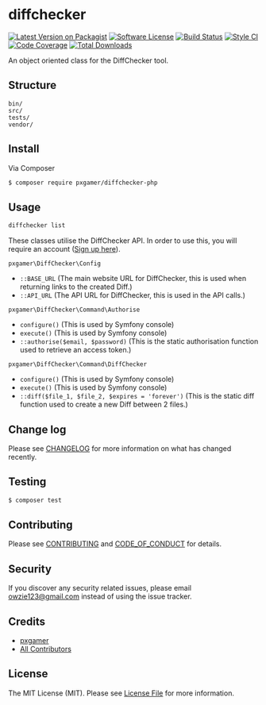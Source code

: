 # diffchecker

[![Latest Version on Packagist][ico-version]][link-packagist]
[![Software License][ico-license]](LICENSE.md)
[![Build Status][ico-travis]][link-travis]
[![Style CI][ico-styleci]][link-styleci]
[![Code Coverage][ico-code-quality]][link-code-quality]
[![Total Downloads][ico-downloads]][link-downloads]

An object oriented class for the DiffChecker tool.

## Structure

```
bin/
src/
tests/
vendor/
```

## Install

Via Composer

``` bash
$ composer require pxgamer/diffchecker-php
```

## Usage

```bash
diffchecker list
```

These classes utilise the DiffChecker API. In order to use this, you will require an account ([Sign up here](https://www.diffchecker.com/signup)).

`pxgamer\DiffChecker\Config`  
- `::BASE_URL` (The main website URL for DiffChecker, this is used when returning links to the created Diff.)
- `::API_URL` (The API URL for DiffChecker, this is used in the API calls.)

`pxgamer\DiffChecker\Command\Authorise`  
- `configure()` (This is used by Symfony console)
- `execute()` (This is used by Symfony console)
- `::authorise($email, $password)` (This is the static authorisation function used to retrieve an access token.)

`pxgamer\DiffChecker\Command\DiffChecker`  
- `configure()` (This is used by Symfony console)
- `execute()` (This is used by Symfony console)
- `::diff($file_1, $file_2, $expires = 'forever')` (This is the static diff function used to create a new Diff between 2 files.)

## Change log

Please see [CHANGELOG](CHANGELOG.md) for more information on what has changed recently.

## Testing

``` bash
$ composer test
```

## Contributing

Please see [CONTRIBUTING](CONTRIBUTING.md) and [CODE_OF_CONDUCT](CODE_OF_CONDUCT.md) for details.

## Security

If you discover any security related issues, please email owzie123@gmail.com instead of using the issue tracker.

## Credits

- [pxgamer][link-author]
- [All Contributors][link-contributors]

## License

The MIT License (MIT). Please see [License File](LICENSE.md) for more information.

[ico-version]: https://img.shields.io/packagist/v/pxgamer/diffchecker-php.svg?style=flat-square
[ico-license]: https://img.shields.io/badge/license-MIT-brightgreen.svg?style=flat-square
[ico-travis]: https://img.shields.io/travis/pxgamer/diffchecker-php/master.svg?style=flat-square
[ico-styleci]: https://styleci.io/repos/90740779/shield
[ico-code-quality]: https://img.shields.io/codecov/c/github/pxgamer/diffchecker-php.svg?style=flat-square
[ico-downloads]: https://img.shields.io/packagist/dt/pxgamer/diffchecker-php.svg?style=flat-square

[link-packagist]: https://packagist.org/packages/pxgamer/diffchecker-php
[link-travis]: https://travis-ci.org/pxgamer/diffchecker-php
[link-styleci]: https://styleci.io/repos/90740779
[link-code-quality]: https://codecov.io/gh/pxgamer/diffchecker-php
[link-downloads]: https://packagist.org/packages/pxgamer/diffchecker-php
[link-author]: https://github.com/pxgamer
[link-contributors]: ../../contributors
